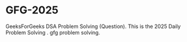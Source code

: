# GFG-2025
GeeksForGeeks DSA Problem Solving (Question).
This is the 2025 Daily Problem Solving .
gfg problem solving.
